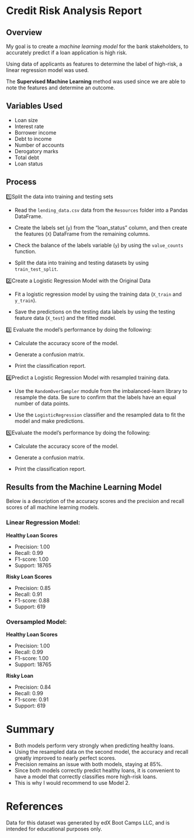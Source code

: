 # Credit Risk Analysis Report

  

## Overview

My goal is to create a *machine learning model* for the bank stakeholders, to accurately predict if a loan application is high risk.

Using data of applicants as features to determine the label of high-risk, a linear regression model was used.

The **Supervised Machine Learning** method was used since we are able to note the features and determine an outcome.

## Variables Used

 - Loan size
 - Interest rate
 - Borrower income
 - Debt to income
 - Number of accounts
 - Derogatory marks
 - Total debt
 - Loan status

  

## Process

  

1️⃣Split the data into training and testing sets

* Read the `lending_data.csv` data from the `Resources` folder into a Pandas DataFrame.

* Create the labels set (`y`) from the “loan_status” column, and then create the features (`X`) DataFrame from the remaining columns.

* Check the balance of the labels variable (`y`) by using the `value_counts` function.

* Split the data into training and testing datasets by using `train_test_split`.

2️⃣Create a Logistic Regression Model with the Original Data

* Fit a logistic regression model by using the training data (`X_train` and `y_train`).

* Save the predictions on the testing data labels by using the testing feature data (`X_test`) and the fitted model.

3️⃣ Evaluate the model’s performance by doing the following:

  

* Calculate the accuracy score of the model.

* Generate a confusion matrix.

* Print the classification report.

4️⃣Predict a Logistic Regression Model with resampled training data.

* Use the `RandomOverSampler` module from the imbalanced-learn library to resample the data. Be sure to confirm that the labels have an equal number of data points.

* Use the `LogisticRegression` classifier and the resampled data to fit the model and make predictions.

5️⃣Evaluate the model’s performance by doing the following:

  

* Calculate the accuracy score of the model.

  

* Generate a confusion matrix.

  

* Print the classification report.

  

## Results from the Machine Learning Model

  

Below is a description of the accuracy scores and the precision and recall scores of all machine learning models.

  

### Linear Regression Model:

  

**Healthy Loan Scores**

  

 - Precision: 1.00
 - Recall: 0.99
 - F1-score: 1.00
 - Support: 18765

  

**Risky Loan Scores**

 - Precision: 0.85
 - Recall: 0.91
 - F1-score: 0.88
 - Support: 619

  

### Oversampled Model:

  

**Healthy Loan Scores**

  

 - Precision: 1.00
 - Recall: 0.99
 - F1-score: 1.00
 - Support: 18765

  

**Risky Loan**

 - Precision: 0.84
 - Recall: 0.99
 - F1-score: 0.91
 - Support: 619

  

# Summary

  

- Both models perform very strongly when predicting healthy loans. 
- Using the resampled data on the second model, the accuracy and recall greatly improved to nearly perfect scores. 
- Precision remains an issue with both models, staying at 85%.
- Since both models correctly predict healthy loans, it is convenient to have a model that correctly classifies more high-risk loans. 
- This is why I would recommend to use Model 2.

# References

Data for this dataset was generated by edX Boot Camps LLC, and is intended for educational purposes only.
